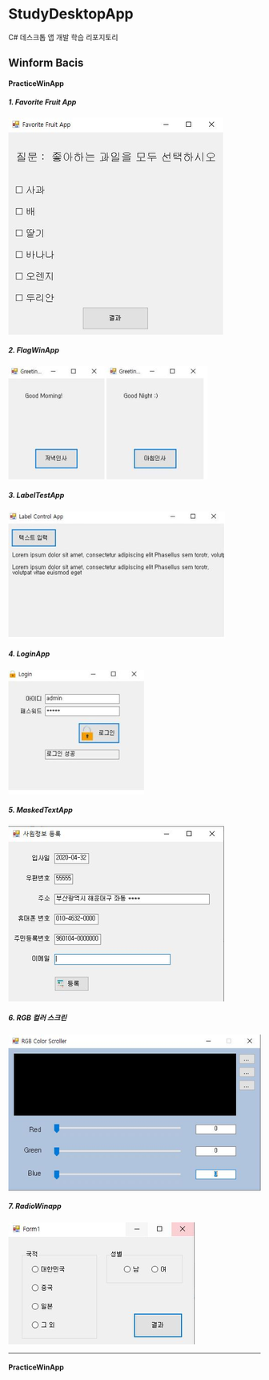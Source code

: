# StudyDesktopApp
C# 데스크톱 앱 개발 학습 리포지토리


## Winform Bacis
#### PracticeWinApp
##### 1. Favorite Fruit App
    
<kbd>![Favorite Fruit App ](https://github.com/guemin96/StudyDesktopApp/blob/main/%EA%B9%83%ED%97%88%EB%B8%8C%EC%BA%A1%EC%B2%98/PracticeWinApp/Favorite%20Fruit%20App%20%EC%8B%A4%ED%96%89%ED%99%94%EB%A9%B4.JPG)<br></kbd>

##### 2. FlagWinApp
    
<kbd>![FlagWinApp](https://github.com/guemin96/StudyDesktopApp/blob/main/%EA%B9%83%ED%97%88%EB%B8%8C%EC%BA%A1%EC%B2%98/PracticeWinApp/FlagWinApp%20%EC%8B%A4%ED%96%89%ED%99%94%EB%A9%B4.JPG)<br></kbd>

##### 3. LabelTestApp
    
<kbd>![LabelTestApp](https://github.com/guemin96/StudyDesktopApp/blob/main/%EA%B9%83%ED%97%88%EB%B8%8C%EC%BA%A1%EC%B2%98/PracticeWinApp/LabelTestApp%20%EC%8B%A4%ED%96%89%ED%99%94%EB%A9%B4.JPG)<br></kbd>

##### 4. LoginApp
    
<kbd>![Favorite Fruit App ](https://github.com/guemin96/StudyDesktopApp/blob/main/%EA%B9%83%ED%97%88%EB%B8%8C%EC%BA%A1%EC%B2%98/PracticeWinApp/LoginApp%20%EC%8B%A4%ED%96%89%ED%99%94%EB%A9%B4.JPG)<br></kbd>

##### 5. MaskedTextApp
    
<kbd>![MaskedTextApp](https://github.com/guemin96/StudyDesktopApp/blob/main/%EA%B9%83%ED%97%88%EB%B8%8C%EC%BA%A1%EC%B2%98/PracticeWinApp/MaskedTextApp.JPG)<br></kbd>

##### 6. RGB 컬러 스크린 
    
<kbd>![RGB 컬러 스크린 ](https://github.com/guemin96/StudyDesktopApp/blob/main/%EA%B9%83%ED%97%88%EB%B8%8C%EC%BA%A1%EC%B2%98/PracticeWinApp/RGB%20%EC%BB%AC%EB%9F%AC%20%EC%8A%A4%ED%81%AC%EB%A6%B0%20%EC%8B%A4%ED%96%89%ED%99%94%EB%A9%B4.JPG)<br></kbd>

##### 7. RadioWinapp
    
<kbd>![RadioWinapp](https://github.com/guemin96/StudyDesktopApp/blob/main/%EA%B9%83%ED%97%88%EB%B8%8C%EC%BA%A1%EC%B2%98/PracticeWinApp/RadioWinapp%EC%8B%A4%ED%96%89%ED%99%94%EB%A9%B4.JPG)<br></kbd>

-----------------------------------

#### PracticeWinApp
